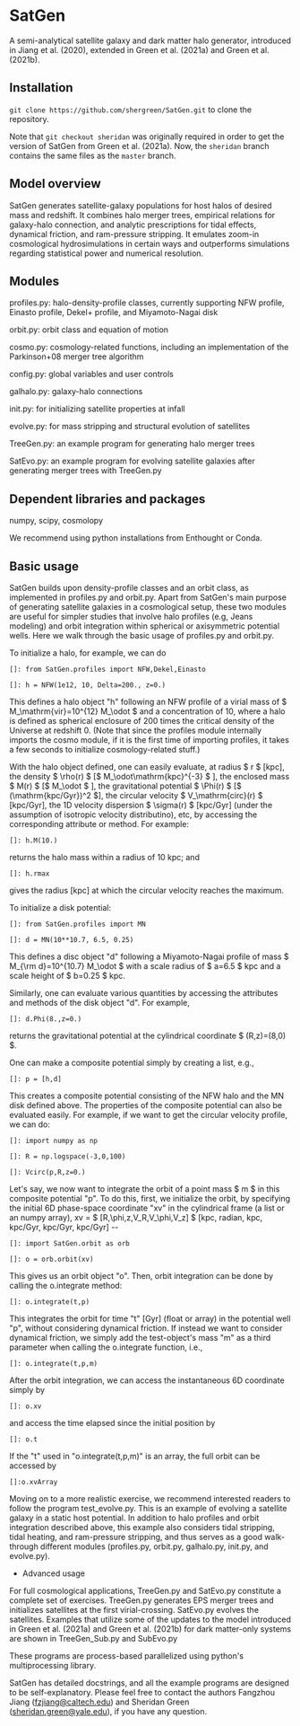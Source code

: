 # SatGen

A semi-analytical satellite galaxy and dark matter halo generator,
introduced in Jiang et al. (2020), extended in Green et al. (2021a) and
Green et al. (2021b).

## Installation

`git clone https://github.com/shergreen/SatGen.git` to clone the repository.

Note that `git checkout sheridan` was originally required in order to get the
version of SatGen from Green et al. (2021a). Now, the `sheridan` branch contains
the same files as the `master` branch.

## Model overview

SatGen generates satellite-galaxy populations for host halos of desired
mass and redshift. It combines halo merger trees, empirical relations for
galaxy-halo connection, and analytic prescriptions for tidal effects,
dynamical friction, and ram-pressure stripping. It emulates zoom-in
cosmological hydrosimulations in certain ways and outperforms simulations
regarding statistical power and numerical resolution.

## Modules

profiles.py: halo-density-profile classes, currently supporting NFW
profile, Einasto profile, Dekel+ profile, and Miyamoto-Nagai disk

orbit.py: orbit class and equation of motion

cosmo.py: cosmology-related functions, including an implementation of the
Parkinson+08 merger tree algorithm

config.py: global variables and user controls

galhalo.py: galaxy-halo connections

init.py: for initializing satellite properties at infall

evolve.py: for mass stripping and structural evolution of satellites

TreeGen.py: an example program for generating halo merger trees

SatEvo.py: an example program for evolving satellite galaxies after
generating merger trees with TreeGen.py

## Dependent libraries and packages

numpy, scipy, cosmolopy

We recommend using python installations from Enthought or Conda.

## Basic usage

SatGen builds upon density-profile classes and an orbit class, as
implemented in profiles.py and orbit.py. Apart from SatGen's main purpose
of generating satellite galaxies in a cosmological setup, these
two modules are useful for simpler studies that involve halo profiles
(e.g, Jeans modeling) and orbit integration within spherical or
axisymmetric potential wells. Here we walk through the basic usage of
profiles.py and orbit.py.

To initialize a halo, for example, we can do

`[]: from SatGen.profiles import NFW,Dekel,Einasto`

`[]: h = NFW(1e12, 10, Delta=200., z=0.)`

This defines a halo object "h" following an NFW profile of a virial mass
of $ M_\mathrm{vir}=10^{12} M_\odot $
and a concentration of 10, where a halo is defined as spherical enclosure
of 200 times the critical density of the Universe at redshift 0. (Note
that since the profiles module internally imports the cosmo module, if it
is the first time of importing profiles, it takes a few seconds to
initialize cosmology-related stuff.)

With the halo object defined, one can easily evaluate, at radius
$ r $
[kpc], the density $ \rho(r) $
[$ M_\odot\mathrm{kpc}^{-3} $ ],
the enclosed mass $ M(r) $
[$ M_\odot $ ],
the gravitational potential $ \Phi(r) $
[$ (\mathrm{kpc/Gyr})^2 $],
the circular velocity $ V_\mathrm{circ}(r) $
[kpc/Gyr],
the 1D velocity dispersion $ \sigma(r) $
[kpc/Gyr]
(under the assumption of isotropic velocity
distributino), etc, by accessing the corresponding attribute or
method. For example:

`[]: h.M(10.)`

returns the halo mass within a radius of 10 kpc; and

`[]: h.rmax`

gives the radius [kpc] at which the circular velocity reaches the maximum.

To initialize a disk potential:

`[]: from SatGen.profiles import MN`

`[]: d = MN(10**10.7, 6.5, 0.25)`

This defines a disc object "d" following a Miyamoto-Nagai profile of mass
$ M_{\rm d}=10^{10.7} M_\odot $
with a scale radius of
$ a=6.5 $ kpc
and a scale height of
$ b=0.25 $ kpc.

Similarly, one can evaluate various quantities by accessing the
attributes and methods of the disk object "d". For example,

`[]: d.Phi(8.,z=0.)`

returns the gravitational potential at the cylindrical coordinate
$ (R,z)=(8,0) $.

One can make a composite potential simply by creating a list, e.g.,

`[]: p = [h,d]`

This creates a composite potential consisting of the NFW halo and the
MN disk defined above. The properties of the composite potential
can also be evaluated easily. For example, if we want to get the circular
velocity profile, we can do:

`[]: import numpy as np`

`[]: R = np.logspace(-3,0,100)`

`[]: Vcirc(p,R,z=0.)`

Let's say, we now want to integrate the orbit of a point mass
$ m $ in
this composite potential "p". To do this, first, we initialize the orbit,
by specifying the initial 6D phase-space coordinate "xv" in the
cylindrical frame (a list or an numpy array), xv =
$ [R,\phi,z,V_R,V_\phi,V_z] $
[kpc, radian, kpc, kpc/Gyr, kpc/Gyr, kpc/Gyr] --

`[]: import SatGen.orbit as orb`

`[]: o = orb.orbit(xv)`

This gives us an orbit object "o". Then, orbit integration can be done
by calling the o.integrate method:

`[]: o.integrate(t,p)`

This integrates the orbit for time "t" [Gyr] (float or array) in the
potential well "p", without considering dynamical friction. If instead
we want to consider dynamical friction, we simply add the test-object's
mass "m" as a third parameter when calling the o.integrate function, i.e.,

`[]: o.integrate(t,p,m)`

After the orbit integration, we can access the instantaneous 6D
coordinate simply by

`[]: o.xv`

and access the time elapsed since the initial position by

`[]: o.t`

If the "t" used in "o.integrate(t,p,m)" is an array, the full orbit can
be accessed by

`[]:o.xvArray`

Moving on to a more realistic exercise, we recommend interested readers
to follow the program test_evolve.py. This is an example of
evolving a satellite galaxy in a static host potential. In addition to
halo profiles and orbit integration described above, this example
also considers tidal stripping, tidal heating, and ram-pressure
stripping, and thus serves as a good walk-through different modules
(profiles.py, orbit.py, galhalo.py, init.py, and evolve.py).

- Advanced usage

For full cosmological applications, TreeGen.py and SatEvo.py constitute a
complete set of exercises. TreeGen.py generates EPS merger trees and
initializes satellites at the first virial-crossing. SatEvo.py evolves
the satellites. Examples that utilize some of the updates to the model
introduced in Green et al. (2021a) and Green et al. (2021b) for
dark matter-only systems are shown in TreeGen_Sub.py and SubEvo.py

These programs are process-based parallelized using python's
multiprocessing library.

SatGen has detailed docstrings, and all the example programs are designed
to be self-explanatory. Please feel free to contact the authors
Fangzhou Jiang (fzjiang@caltech.edu) and Sheridan Green
(sheridan.green@yale.edu), if you have any question.
